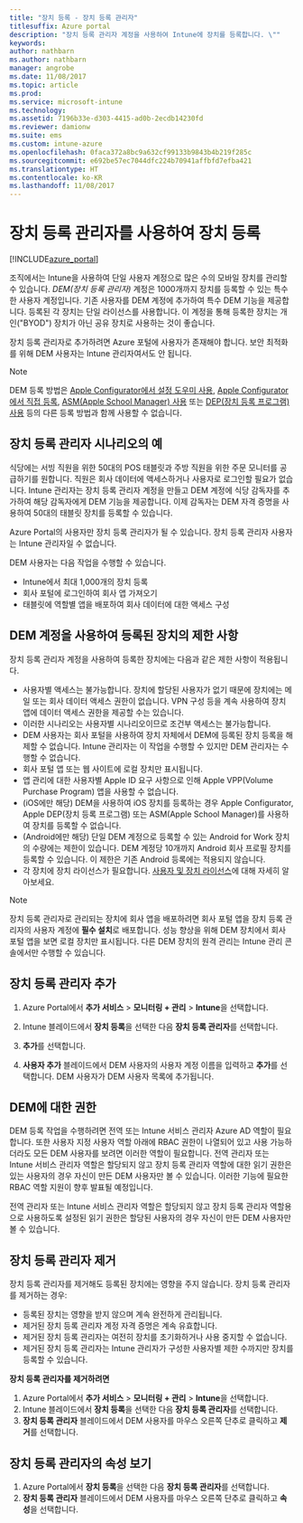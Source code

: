 ```yaml
---
title: "장치 등록 - 장치 등록 관리자"
titlesuffix: Azure portal
description: "장치 등록 관리자 계정을 사용하여 Intune에 장치를 등록합니다. \""
keywords: 
author: nathbarn
ms.author: nathbarn
manager: angrobe
ms.date: 11/08/2017
ms.topic: article
ms.prod: 
ms.service: microsoft-intune
ms.technology: 
ms.assetid: 7196b33e-d303-4415-ad0b-2ecdb14230fd
ms.reviewer: damionw
ms.suite: ems
ms.custom: intune-azure
ms.openlocfilehash: 0faca372a8bc9a632cf99133b9843b4b219f285c
ms.sourcegitcommit: e692be57ec7044dfc224b70941affbfd7efba421
ms.translationtype: HT
ms.contentlocale: ko-KR
ms.lasthandoff: 11/08/2017
---
```

# <a name="enroll-devices-using-device-enrollment-manager"></a>장치 등록 관리자를 사용하여 장치 등록

[!INCLUDE[azure_portal](./includes/azure_portal.md)]

조직에서는 Intune을 사용하여 단일 사용자 계정으로 많은 수의 모바일 장치를 관리할 수 있습니다. *DEM(장치 등록 관리자)* 계정은 1000개까지 장치를 등록할 수 있는 특수한 사용자 계정입니다. 기존 사용자를 DEM 계정에 추가하여 특수 DEM 기능을 제공합니다. 등록된 각 장치는 단일 라이선스를 사용합니다. 이 계정을 통해 등록한 장치는 개인("BYOD") 장치가 아닌 공유 장치로 사용하는 것이 좋습니다.  

장치 등록 관리자로 추가하려면 Azure 포털에 사용자가 존재해야 합니다. 보안 최적화를 위해 DEM 사용자는 Intune 관리자여서도 안 됩니다.

>[!NOTE]
>DEM 등록 방법은 [Apple Configurator에서 설정 도우미 사용](apple-configurator-setup-assistant-enroll-ios.md), [Apple Configurator에서 직접 등록](apple-configurator-direct-enroll-ios.md), [ASM(Apple School Manager) 사용](apple-school-manager-set-up-ios.md) 또는 [DEP(장치 등록 프로그램) 사용](device-enrollment-program-enroll-ios.md) 등의 다른 등록 방법과 함께 사용할 수 없습니다.

## <a name="example-of-a-device-enrollment-manager-scenario"></a>장치 등록 관리자 시나리오의 예

식당에는 서빙 직원을 위한 50대의 POS 태블릿과 주방 직원을 위한 주문 모니터를 공급하기를 원합니다. 직원은 회사 데이터에 액세스하거나 사용자로 로그인할 필요가 없습니다. Intune 관리자는 장치 등록 관리자 계정을 만들고 DEM 계정에 식당 감독자를 추가하여 해당 감독자에게 DEM 기능을 제공합니다. 이제 감독자는 DEM 자격 증명을 사용하여 50대의 태블릿 장치를 등록할 수 있습니다.

Azure Portal의 사용자만 장치 등록 관리자가 될 수 있습니다. 장치 등록 관리자 사용자는 Intune 관리자일 수 없습니다.

DEM 사용자는 다음 작업을 수행할 수 있습니다.

-   Intune에서 최대 1,000개의 장치 등록
-   회사 포털에 로그인하여 회사 앱 가져오기
-   태블릿에 역할별 앱을 배포하여 회사 데이터에 대한 액세스 구성

## <a name="limitations-of-devices-that-are-enrolled-with-a-dem-account"></a>DEM 계정을 사용하여 등록된 장치의 제한 사항

장치 등록 관리자 계정을 사용하여 등록한 장치에는 다음과 같은 제한 사항이 적용됩니다.

  - 사용자별 액세스는 불가능합니다. 장치에 할당된 사용자가 없기 때문에 장치에는 메일 또는 회사 데이터 액세스 권한이 없습니다. VPN 구성 등을 계속 사용하여 장치 앱에 데이터 액세스 권한을 제공할 수는 있습니다.
  - 이러한 시나리오는 사용자별 시나리오이므로 조건부 액세스는 불가능합니다.
  - DEM 사용자는 회사 포털을 사용하여 장치 자체에서 DEM에 등록된 장치 등록을 해제할 수 없습니다. Intune 관리자는 이 작업을 수행할 수 있지만 DEM 관리자는 수행할 수 없습니다.
  - 회사 포털 앱 또는 웹 사이트에 로컬 장치만 표시됩니다.
  - 앱 관리에 대한 사용자별 Apple ID 요구 사항으로 인해 Apple VPP(Volume Purchase Program) 앱을 사용할 수 없습니다.
  - (iOS에만 해당) DEM을 사용하여 iOS 장치를 등록하는 경우 Apple Configurator, Apple DEP(장치 등록 프로그램) 또는 ASM(Apple School Manager)를 사용하여 장치를 등록할 수 없습니다.
  - (Android에만 해당) 단일 DEM 계정으로 등록할 수 있는 Android for Work 장치의 수량에는 제한이 있습니다. DEM 계정당 10개까지 Android 회사 프로필 장치를 등록할 수 있습니다. 이 제한은 기존 Android 등록에는 적용되지 않습니다.
  - 각 장치에 장치 라이선스가 필요합니다. [사용자 및 장치 라이선스](licenses-assign.md#how-user-and-device-licenses-affect-access-to-services)에 대해 자세히 알아보세요.


> [!NOTE]
> 장치 등록 관리자로 관리되는 장치에 회사 앱을 배포하려면 회사 포털 앱을 장치 등록 관리자의 사용자 계정에 **필수 설치**로 배포합니다.
> 성능 향상을 위해 DEM 장치에서 회사 포털 앱을 보면 로컬 장치만 표시됩니다. 다른 DEM 장치의 원격 관리는 Intune 관리 콘솔에서만 수행할 수 있습니다.


## <a name="add-a-device-enrollment-manager"></a>장치 등록 관리자 추가

1.  Azure Portal에서 **추가 서비스** > **모니터링 + 관리** > **Intune**을 선택합니다.

2.  Intune 블레이드에서 **장치 등록**을 선택한 다음 **장치 등록 관리자**를 선택합니다.

3.  **추가**를 선택합니다.

4.  **사용자 추가** 블레이드에서 DEM 사용자의 사용자 계정 이름을 입력하고 **추가**를 선택합니다. DEM 사용자가 DEM 사용자 목록에 추가됩니다.

## <a name="permissions-for-dem"></a>DEM에 대한 권한

DEM 등록 작업을 수행하려면 전역 또는 Intune 서비스 관리자 Azure AD 역할이 필요합니다. 또한 사용자 지정 사용자 역할 아래에 RBAC 권한이 나열되어 있고 사용 가능하더라도 모든 DEM 사용자를 보려면 이러한 역할이 필요합니다. 전역 관리자 또는 Intune 서비스 관리자 역할은 할당되지 않고 장치 등록 관리자 역할에 대한 읽기 권한은 있는 사용자의 경우 자신이 만든 DEM 사용자만 볼 수 있습니다. 이러한 기능에 필요한 RBAC 역할 지원이 향후 발표될 예정입니다.

전역 관리자 또는 Intune 서비스 관리자 역할은 할당되지 않고 장치 등록 관리자 역할용으로 사용하도록 설정된 읽기 권한은 할당된 사용자의 경우 자신이 만든 DEM 사용자만 볼 수 있습니다.

## <a name="remove-a-device-enrollment-manager"></a>장치 등록 관리자 제거

장치 등록 관리자를 제거해도 등록된 장치에는 영향을 주지 않습니다. 장치 등록 관리자를 제거하는 경우:

-   등록된 장치는 영향을 받지 않으며 계속 완전하게 관리됩니다.
-   제거된 장치 등록 관리자 계정 자격 증명은 계속 유효합니다.
-   제거된 장치 등록 관리자는 여전히 장치를 초기화하거나 사용 중지할 수 없습니다.
-   제거된 장치 등록 관리자는 Intune 관리자가 구성한 사용자별 제한 수까지만 장치를 등록할 수 있습니다.

**장치 등록 관리자를 제거하려면**

1. Azure Portal에서 **추가 서비스** > **모니터링 + 관리** > **Intune**을 선택합니다.
2. Intune 블레이드에서 **장치 등록**을 선택한 다음 **장치 등록 관리자**를 선택합니다.
3. **장치 등록 관리자** 블레이드에서 DEM 사용자를 마우스 오른쪽 단추로 클릭하고 **제거**를 선택합니다.

## <a name="view-the-properties-of-a-device-enrollment-manager"></a>장치 등록 관리자의 속성 보기

1. Azure Portal에서 **장치 등록**을 선택한 다음 **장치 등록 관리자**를 선택합니다.
2. **장치 등록 관리자** 블레이드에서 DEM 사용자를 마우스 오른쪽 단추로 클릭하고 **속성**을 선택합니다.
